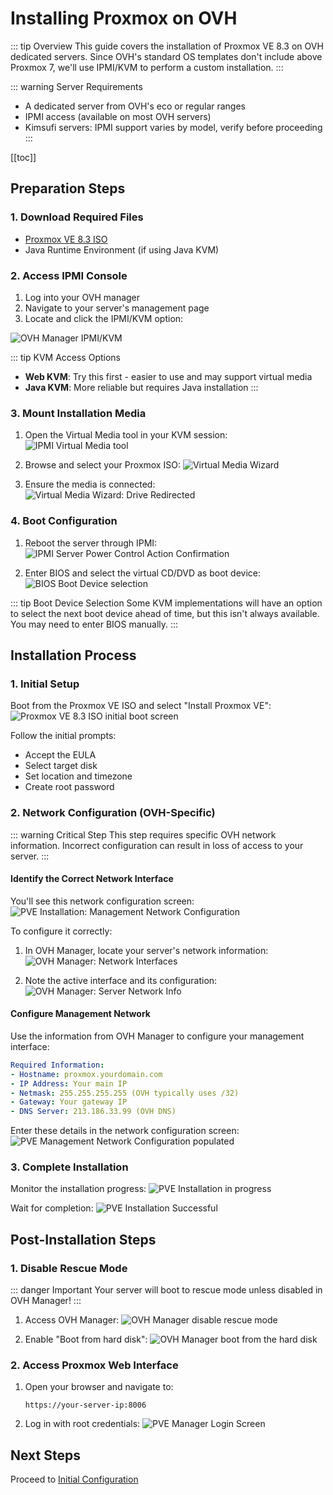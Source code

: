 # Installing Proxmox on OVH

::: tip Overview
This guide covers the installation of Proxmox VE 8.3 on OVH dedicated servers. Since OVH's standard OS templates don't include above Proxmox 7, we'll use IPMI/KVM to perform a custom installation.
:::

::: warning Server Requirements
- A dedicated server from OVH's eco or regular ranges
- IPMI access (available on most OVH servers)
- Kimsufi servers: IPMI support varies by model, verify before proceeding
:::

[[toc]]

## Preparation Steps

### 1. Download Required Files
- [Proxmox VE 8.3 ISO](https://www.proxmox.com/en/downloads)
- Java Runtime Environment (if using Java KVM)

### 2. Access IPMI Console

1. Log into your OVH manager
2. Navigate to your server's management page
3. Locate and click the IPMI/KVM option:

![OVH Manager IPMI/KVM](<images/installation/Screenshot 2025-02-09 130411.png>)

::: tip KVM Access Options
- **Web KVM**: Try this first - easier to use and may support virtual media
- **Java KVM**: More reliable but requires Java installation
:::

### 3. Mount Installation Media

1. Open the Virtual Media tool in your KVM session:
   ![IPMI Virtual Media tool](<images/installation/Screenshot 2025-02-09 135509.png>)

2. Browse and select your Proxmox ISO:
   ![Virtual Media Wizard](<images/installation/Screenshot 2025-02-09 130515.png>)

3. Ensure the media is connected:
   ![Virtual Media Wizard: Drive Redirected](<images/installation/Screenshot 2025-02-09 130525.png>)

### 4. Boot Configuration

1. Reboot the server through IPMI:
   ![IPMI Server Power Control Action Confirmation](<images/installation/Screenshot 2025-02-09 130700.png>)

2. Enter BIOS and select the virtual CD/DVD as boot device:
   ![BIOS Boot Device selection](<images/installation/Screenshot 2025-02-09 130918.png>)

::: tip Boot Device Selection
Some KVM implementations will have an option to select the next boot device ahead of time, but this isn't always available. You may need to enter BIOS manually.
:::

## Installation Process

### 1. Initial Setup

Boot from the Proxmox VE ISO and select "Install Proxmox VE":
![Proxmox VE 8.3 ISO initial boot screen](<images/installation/Screenshot 2025-02-09 130954.png>)

Follow the initial prompts:
- Accept the EULA
- Select target disk
- Set location and timezone
- Create root password

### 2. Network Configuration (OVH-Specific)

::: warning Critical Step
This step requires specific OVH network information. Incorrect configuration can result in loss of access to your server.
:::

#### Identify the Correct Network Interface

You'll see this network configuration screen:
![PVE Installation: Management Network Configuration](<images/installation/Screenshot 2025-02-09 132223.png>)

To configure it correctly:

1. In OVH Manager, locate your server's network information:
   ![OVH Manager: Network Interfaces](<images/installation/Screenshot 2025-02-09 132150.png>)

2. Note the active interface and its configuration:
   ![OVH Manager: Server Network Info](<images/installation/Screenshot 2025-02-09 132340.png>)

#### Configure Management Network

Use the information from OVH Manager to configure your management interface:

```yaml
Required Information:
- Hostname: proxmox.yourdomain.com
- IP Address: Your main IP
- Netmask: 255.255.255.255 (OVH typically uses /32)
- Gateway: Your gateway IP
- DNS Server: 213.186.33.99 (OVH DNS)
```

Enter these details in the network configuration screen:
![PVE Management Network Configuration populated](<images/installation/Screenshot 2025-02-09 132704.png>)

### 3. Complete Installation

Monitor the installation progress:
![PVE Installation in progress](<images/installation/Screenshot 2025-02-09 132742.png>)

Wait for completion:
![PVE Installation Successful](<images/installation/Screenshot 2025-02-09 134008.png>)

## Post-Installation Steps

### 1. Disable Rescue Mode

::: danger Important
Your server will boot to rescue mode unless disabled in OVH Manager!
:::

1. Access OVH Manager:
   ![OVH Manager disable rescue mode](<images/installation/Screenshot 2025-02-09 134356.png>)

2. Enable "Boot from hard disk":
   ![OVH Manager boot from the hard disk](<images/installation/Screenshot 2025-02-09 134407.png>)

### 2. Access Proxmox Web Interface

1. Open your browser and navigate to:
   ```
   https://your-server-ip:8006
   ```

2. Log in with root credentials:
   ![PVE Manager Login Screen](<images/installation/Screenshot 2025-02-09 134912.png>)

## Next Steps

Proceed to [Initial Configuration](../host/initial-configuration)